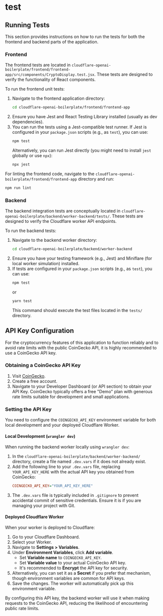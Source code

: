 # test

## Running Tests

This section provides instructions on how to run the tests for both the frontend and backend parts of the application.

### Frontend

The frontend tests are located in `cloudflare-openai-boilerplate/frontend/frontend-app/src/components/CryptoDisplay.test.jsx`. These tests are designed to verify the functionality of React components.

To run the frontend unit tests:
1.  Navigate to the frontend application directory:
    ```bash
    cd cloudflare-openai-boilerplate/frontend/frontend-app
    ```
2.  Ensure you have Jest and React Testing Library installed (usually as dev dependencies).
3.  You can run the tests using a Jest-compatible test runner. If Jest is configured in your `package.json` scripts (e.g., as `test`), you can use:
    ```bash
    npm test
    ```
    Alternatively, you can run Jest directly (you might need to install `jest` globally or use `npx`):
    ```bash
    npx jest
    ```

For linting the frontend code, navigate to the `cloudflare-openai-boilerplate/frontend/frontend-app` directory and run:
```bash
npm run lint
```

### Backend

The backend integration tests are conceptually located in `cloudflare-openai-boilerplate/backend/worker-backend/tests/`. These tests are designed to verify the Cloudflare worker API endpoints.

To run the backend tests:
1.  Navigate to the backend worker directory:
    ```bash
    cd cloudflare-openai-boilerplate/backend/worker-backend
    ```
2.  Ensure you have your testing framework (e.g., Jest) and Miniflare (for local worker simulation) installed.
3.  If tests are configured in your `package.json` scripts (e.g., as `test`), you can use:
    ```bash
    npm test
    ```
    or
    ```bash
    yarn test
    ```
    This command should execute the test files located in the `tests/` directory.

## API Key Configuration

For the cryptocurrency features of this application to function reliably and to avoid rate limits with the public CoinGecko API, it is highly recommended to use a CoinGecko API key.

### Obtaining a CoinGecko API Key

1.  Visit [CoinGecko](https://www.coingecko.com).
2.  Create a free account.
3.  Navigate to your Developer Dashboard (or API section) to obtain your API Key. CoinGecko typically offers a free "Demo" plan with generous rate limits suitable for development and small applications.

### Setting the API Key

You need to configure the `COINGECKO_API_KEY` environment variable for both local development and your deployed Cloudflare Worker.

#### Local Development (`wrangler dev`)

When running the backend worker locally using `wrangler dev`:

1.  In the `cloudflare-openai-boilerplate/backend/worker-backend/` directory, create a file named `.dev.vars` if it does not already exist.
2.  Add the following line to your `.dev.vars` file, replacing `YOUR_API_KEY_HERE` with the actual API key you obtained from CoinGecko:
    ```ini
    COINGECKO_API_KEY="YOUR_API_KEY_HERE"
    ```
3.  The `.dev.vars` file is typically included in `.gitignore` to prevent accidental commit of sensitive credentials. Ensure it is if you are managing your project with Git.

#### Deployed Cloudflare Worker

When your worker is deployed to Cloudflare:

1.  Go to your Cloudflare Dashboard.
2.  Select your Worker.
3.  Navigate to **Settings > Variables**.
4.  Under **Environment Variables**, click **Add variable**.
    -   Set **Variable name** to `COINGECKO_API_KEY`.
    -   Set **Variable value** to your actual CoinGecko API key.
    -   It's recommended to **Encrypt** the API key for security.
5.  Alternatively, you can set it as a **Secret** if you prefer that mechanism, though environment variables are common for API keys.
6.  Save the changes. The worker will automatically pick up this environment variable.

By configuring this API key, the backend worker will use it when making requests to the CoinGecko API, reducing the likelihood of encountering public rate limits.

